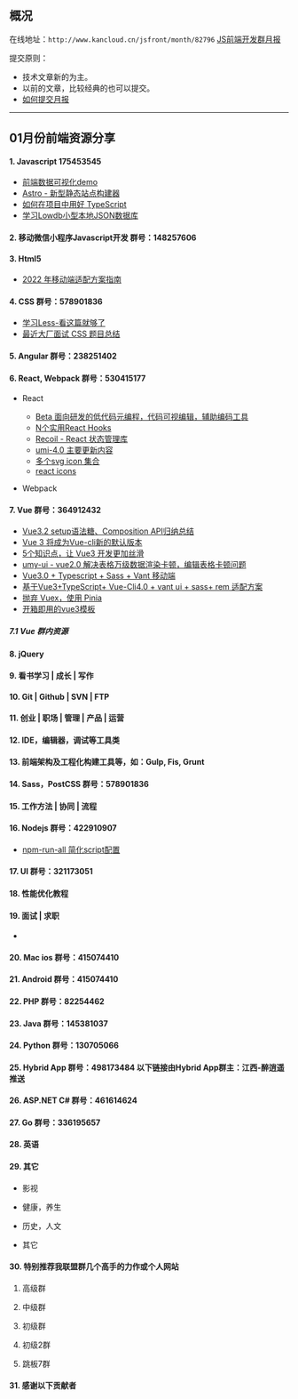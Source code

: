 ## 概况

在线地址：`http://www.kancloud.cn/jsfront/month/82796` [JS前端开发群月报](http://www.kancloud.cn/jsfront/month/82796)


提交原则：

- 技术文章新的为主。
- 以前的文章，比较经典的也可以提交。
- [如何提交月报](http://www.kancloud.cn/jsfront/month/227309)

---


## 01月份前端资源分享
#### 1. Javascript 175453545
- [前端数据可视化demo](https://gitee.com/k21vin/front-end-data-visualization)
- [Astro - 新型静态站点构建器](https://docs.astro.build/zh-cn/getting-started/)
- [如何在项目中用好 TypeScript](https://juejin.cn/post/7058868160706904078)
- [学习Lowdb小型本地JSON数据库](https://www.cnblogs.com/tugenhua0707/p/11403202.html)


#### 2. 移动微信小程序Javascript开发 群号：148257606


#### 3. Html5
- [2022 年移动端适配方案指南](https://juejin.cn/post/7046169975706353701)


#### 4. CSS  群号：578901836
- [学习Less-看这篇就够了](https://juejin.cn/post/6844903520441729037)
- [最近大厂面试 CSS 题目总结](https://juejin.cn/post/6969733494754770952)

#### 5. Angular 群号：238251402

#### 6. React, Webpack 群号：530415177
- React
    
    - [Beta 面向研发的低代码元编程，代码可视编辑，辅助编码工具](https://github.com/imcuttle/mometa)
    - [N个实用React Hooks](https://bobi.ink/2019/08/10/react-hooks/)
    - [Recoil - React 状态管理库](https://recoiljs.org/zh-hans/)
    - [umi-4.0 主要更新内容](https://github.com/umijs/umi-next/issues/122)
    - [多个svg icon 集合](https://icones.js.org/)
    - [react icons](https://react-icons.github.io/react-icons/icons)

- Webpack


#### 7. Vue 群号：364912432
- [Vue3.2 setup语法糖、Composition API归纳总结](https://juejin.cn/post/7006108454028836895)
- [Vue 3 将成为Vue-cli新的默认版本](https://zhuanlan.zhihu.com/p/460055155)
- [5个知识点，让 Vue3 开发更加丝滑](https://juejin.cn/post/7054317318343491615)
- [umy-ui - vue2.0 解决表格万级数据渲染卡顿，编辑表格卡顿问题](https://github.com/u-leo/umy-ui)
- [Vue3.0 + Typescript + Sass + Vant 移动端](https://github.com/weizhanzhan/vue3-ts-template-h5)
- [基于Vue3+TypeScript+ Vue-Cli4.0 + vant ui + sass+ rem 适配方案](https://github.com/ynzy/vue3-h5-template)
- [抛弃 Vuex，使用 Pinia](https://juejin.cn/post/7057443820115329055)
- [开箱即用的vue3模板](https://juejin.cn/post/7058201396113309703)

##### 7.1 Vue 群内资源


#### 8. jQuery

#### 9. 看书学习 | 成长 | 写作

#### 10. Git | Github | SVN | FTP

#### 11. 创业 | 职场 | 管理 | 产品 | 运营

#### 12. IDE，编辑器，调试等工具类

#### 13. 前端架构及工程化构建工具等，如：Gulp, Fis, Grunt

#### 14. Sass，PostCSS  群号：578901836

#### 15. 工作方法 | 协同 | 流程

#### 16. Nodejs 群号：422910907
- [npm-run-all 简化script配置](https://juejin.cn/post/6854573216363446286)

#### 17. UI 群号：321173051

#### 18. 性能优化教程

#### 19. 面试 | 求职
- []()

#### 20. Mac ios 群号：415074410

#### 21. Android 群号：415074410

#### 22. PHP 群号：82254462

#### 23. Java 群号：145381037

#### 24. Python 群号：130705066

#### 25. Hybrid App 群号：498173484 以下链接由Hybrid App群主：江西-醉逍遥推送

#### 26. ASP.NET C# 群号：461614624

#### 27. Go 群号：336195657

#### 28. 英语

#### 29. 其它

- 影视


- 健康，养生


- 历史，人文


- 其它



#### 30. 特别推荐我联盟群几个高手的力作或个人网站

1. 高级群



2. 中级群


3. 初级群

4. 初级2群


5. 跳板7群


#### 31. 感谢以下贡献者

